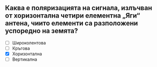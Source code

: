## Каква е поляризацията на сигнала, излъчван от хоризонтална четири елементна „Яги“ антена, чиито елементи са разположени успоредно на земята?

<!-- Верният отговор е отбелязан с [X] -->

- [ ] Широколентова
- [ ] Кръгова
- [X] Хоризонтална
- [ ] Вертикална

